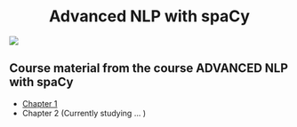 <p>
    <center><h1> Advanced NLP with spaCy </h1> </center>
</p>

![](https://i.imgur.com/JC00pHW.jpg)
<!-- ![](https://i.imgur.com/5RXLtrr.jpg) -->

## Course material from the course ADVANCED NLP with spaCy 
<!-- using htmlpreview -->
<!-- link to render static html -->
<!-- https://htmlpreview.github.io/ -->

- [Chapter 1](https://htmlpreview.github.io/?https://github.com/pawarashish564/ADVANCED-NLP-with-spaCy/blob/master/Advanced%20NLP%20with%20spaCy%20-%20Chapter%201%20.html) 
- Chapter 2 (Currently studying ... )


